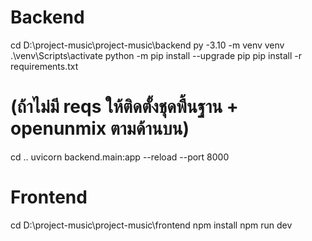 # Backend
cd D:\project-music\project-music\backend
py -3.10 -m venv venv
.\venv\Scripts\activate
python -m pip install --upgrade pip
pip install -r requirements.txt
# (ถ้าไม่มี reqs ให้ติดตั้งชุดพื้นฐาน + openunmix ตามด้านบน)
cd ..
uvicorn backend.main:app --reload --port 8000

# Frontend
cd D:\project-music\project-music\frontend
npm install
npm run dev
